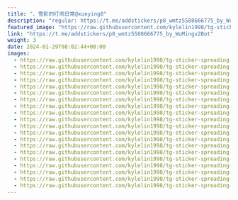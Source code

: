 ```yaml
---
title: "、雪影的打闹日常@xueying8"
description: "regular: https://t.me/addstickers/p0_wmtz5588666775_by_WuMingv2Bot"
featured_image: "https://raw.githubusercontent.com/kylelin1998/tg-sticker-spreading-worldwide-images/main/img/a46ad3ce-8469-4cf0-965e-b45d0fc55467.jpg"
link: "https://t.me/addstickers/p0_wmtz5588666775_by_WuMingv2Bot"
weight: 3
date: 2024-01-29T08:02:44+08:00
images:
  - https://raw.githubusercontent.com/kylelin1998/tg-sticker-spreading-worldwide-images/main/img/a46ad3ce-8469-4cf0-965e-b45d0fc55467.jpg
  - https://raw.githubusercontent.com/kylelin1998/tg-sticker-spreading-worldwide-images/main/img/b7a96078-0a21-4cb4-80c9-69cf0a2c3347.jpg
  - https://raw.githubusercontent.com/kylelin1998/tg-sticker-spreading-worldwide-images/main/img/4001e8d5-8bcc-4da1-a749-be1962e166e5.jpg
  - https://raw.githubusercontent.com/kylelin1998/tg-sticker-spreading-worldwide-images/main/img/8fb3424a-4077-45a3-a6ce-c542026b33c5.jpg
  - https://raw.githubusercontent.com/kylelin1998/tg-sticker-spreading-worldwide-images/main/img/5ee4c711-c0a7-4454-a437-c112b40a4c0e.jpg
  - https://raw.githubusercontent.com/kylelin1998/tg-sticker-spreading-worldwide-images/main/img/97112348-460f-40ba-9497-03897b2db6a3.jpg
  - https://raw.githubusercontent.com/kylelin1998/tg-sticker-spreading-worldwide-images/main/img/6295caa2-24fa-4e2f-a794-d5fbad912bab.jpg
  - https://raw.githubusercontent.com/kylelin1998/tg-sticker-spreading-worldwide-images/main/img/fe038af5-cbfc-4ca0-8bed-f48e7ef3c958.jpg
  - https://raw.githubusercontent.com/kylelin1998/tg-sticker-spreading-worldwide-images/main/img/e5e91a4c-46f0-43e9-99b2-7fecb0280066.jpg
  - https://raw.githubusercontent.com/kylelin1998/tg-sticker-spreading-worldwide-images/main/img/054352a2-5d6b-4bfd-afb8-d287a2b0727e.jpg
  - https://raw.githubusercontent.com/kylelin1998/tg-sticker-spreading-worldwide-images/main/img/5aa11cf6-ec2f-4c30-8452-94f40aca8460.jpg
  - https://raw.githubusercontent.com/kylelin1998/tg-sticker-spreading-worldwide-images/main/img/41e5b408-0011-408b-9992-a7dd3b478fc9.jpg
  - https://raw.githubusercontent.com/kylelin1998/tg-sticker-spreading-worldwide-images/main/img/b3e321cc-7ef2-4182-ab05-df6142d3e975.jpg
  - https://raw.githubusercontent.com/kylelin1998/tg-sticker-spreading-worldwide-images/main/img/27ce73aa-7334-4d7b-bf4d-f98f3b035890.jpg
  - https://raw.githubusercontent.com/kylelin1998/tg-sticker-spreading-worldwide-images/main/img/8ddc7e98-6d11-4bdf-878f-8a2fc525d0e4.jpg
  - https://raw.githubusercontent.com/kylelin1998/tg-sticker-spreading-worldwide-images/main/img/6778eee3-1ef1-4502-b153-243d2087917e.jpg
  - https://raw.githubusercontent.com/kylelin1998/tg-sticker-spreading-worldwide-images/main/img/da47c35d-f44f-4eaa-bf5c-c5ae24e7c43c.jpg
  - https://raw.githubusercontent.com/kylelin1998/tg-sticker-spreading-worldwide-images/main/img/d8f36335-c68d-4b22-949a-75a0f6564fa0.jpg
  - https://raw.githubusercontent.com/kylelin1998/tg-sticker-spreading-worldwide-images/main/img/5a654b95-70ed-48a9-9441-bf4bce6fa556.jpg
  - https://raw.githubusercontent.com/kylelin1998/tg-sticker-spreading-worldwide-images/main/img/bea06c79-7d3b-42c8-aa86-68dfe7da0e2d.jpg
---
```

